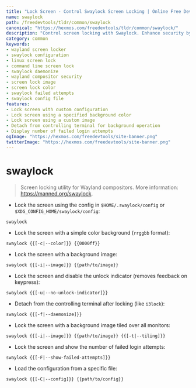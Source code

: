```yaml
---
title: "Lock Screen - Control Swaylock Screen Locking | Online Free DevTools by Hexmos"
name: swaylock
path: /freedevtools/tldr/common/swaylock
canonical: "https://hexmos.com/freedevtools/tldr/common/swaylock/"
description: "Control screen locking with Swaylock. Enhance security by locking your Wayland compositor screen quickly and easily. Free online tool, no registration required."
category: common
keywords:
- wayland screen locker
- swaylock configuration
- linux screen lock
- command line screen lock
- swaylock daemonize
- wayland compositor security
- screen lock image
- screen lock color
- swaylock failed attempts
- swaylock config file
features:
- Lock screen with custom configuration
- Lock screen using a specified background color
- Lock screen using a custom image
- Detach from controlling terminal for background operation
- Display number of failed login attempts
ogImage: "https://hexmos.com/freedevtools/site-banner.png"
twitterImage: "https://hexmos.com/freedevtools/site-banner.png"
---
```


# swaylock

> Screen locking utility for Wayland compositors.
> More information: <https://manned.org/swaylock>.

- Lock the screen using the config in `$HOME/.swaylock/config` or `$XDG_CONFIG_HOME/swaylock/config`:

`swaylock`

- Lock the screen with a simple color background (`rrggbb` format):

`swaylock {{[-c|--color]}} {{0000ff}}`

- Lock the screen with a background image:

`swaylock {{[-i|--image]}} {{path/to/image}}`

- Lock the screen and disable the unlock indicator (removes feedback on keypress):

`swaylock {{[-u|--no-unlock-indicator]}}`

- Detach from the controlling terminal after locking (like `i3lock`):

`swaylock {{[-f|--daemonize]}}`

- Lock the screen with a background image tiled over all monitors:

`swaylock {{[-i|--image]}} {{path/to/image}} {{[-t|--tiling]}}`

- Lock the screen and show the number of failed login attempts:

`swaylock {{[-F|--show-failed-attempts]}}`

- Load the configuration from a specific file:

`swaylock {{[-C|--config]}} {{path/to/config}}`
